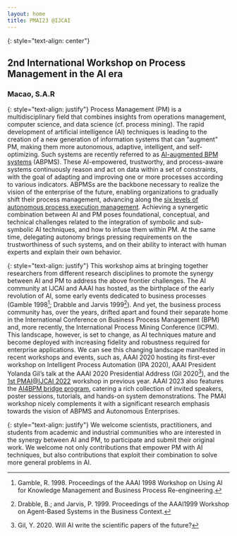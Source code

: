 ```yaml
---
layout: home
title: PMAI23 @IJCAI
---
```

{: style="text-align: center"}
## 2nd International Workshop on Process Management in the AI era
### Macao, S.A.R

{: style="text-align: justify"}
Process Management (PM) is a multidisciplinary field that combines insights from operations management, computer science, 
and data science (cf. process mining). The rapid development of artificial intelligence (AI) techniques is leading to the creation of a new generation of information systems that can "augment" PM, making them more autonomous, adaptive, intelligent, and self-optimizing. Such systems are recently referred to as [AI-augmented BPM systems](https://doi.org/10.1145/3576047) (ABPMS). 
These AI-empowered, trustworthy, and process-aware systems continuously reason and act on data within a set of constraints, 
with the goal of adapting and improving one or more processes according to various indicators. 
ABPMSs are the backbone necessary to realize the vision of the enterprise of the future, enabling organizations to gradually shift their process management, advancing along the [six levels of autonomous process execution management](https://arxiv.org/abs/2204.11328). Achieving a synergetic combination between AI and PM poses foundational, conceptual, and technical challenges related to the integration of symbolic and sub-symbolic AI techniques, and how to infuse them within PM. At the same time, delegating autonomy brings pressing requirements on the trustworthiness of such systems, and on their ability to interact with human experts and explain their own behavior. 

{: style="text-align: justify"}
This workshop aims at bringing together researchers from different research disciplines to promote the synergy between AI and PM to address the above frontier challenges. The AI community at IJCAI and AAAI has hosted, as the birthplace of the early revolution of AI, some early events dedicated to business processes (Gamble 1998[^3]; Drabble and Jarvis 1999[^4]). And yet, the business process community has, over the years, drifted apart and found their separate home in the International Conference on Business Process Management (BPM) and, more recently, the International Process Mining Conference (ICPM). This landscape, however, is set to change, as AI techniques mature and become deployed with increasing fidelity and robustness required for enterprise applications. We can see this changing landscape manifested in recent workshops and events, such as, AAAI 2020 hosting its first-ever workshop on Intelligent Process Automation (IPA 2020), AAAI President Yolanda Gil’s talk at the AAAI 2020 Presidential Address (Gil 2020[^5]), and the [1st PMAI@IJCAI 2022](https://ceur-ws.org/Vol-3310/) workshop in previous year. AAAI 2023 also features the [AI4BPM bridge program](https://ai4bpm.com/), catering a rich collection of invited speakers, poster sessions, tutorials, and hands-on system demonstrations. The PMAI workshop nicely complements it with a significant research emphasis towards the vision of ABPMS and Autonomous Enterprises.

{: style="text-align: justify"}
We welcome scientists, practitioners, and students from academic and industrial communities who are interested in the synergy between AI and PM, to participate and submit their original work. We welcome not only contributions that empower PM with AI techniques, but also contributions that exploit their combination to solve more general problems in AI.

[^3]: Gamble, R. 1998. Proceedings of the AAAI 1998 Workshop on Using AI for Knowledge Management and Business Process Re-engineering.
[^4]: Drabble, B.; and Jarvis, P. 1999. Proceedings of the AAAI1999 Workshop on Agent-Based Systems in the Business Context.
[^5]: Gil, Y. 2020. Will AI write the scientific papers of the future?

